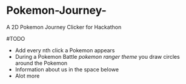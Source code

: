 # Pokemon-Journey-
A 2D Pokemon Journey  Clicker for Hackathon 

#TODO
- Add every nth click a Pokemon appears
- During a Pokemon Battle *pokemon ranger theme* you draw circles around the Pokemon
- Information about us in the space belowe
- Alot more
